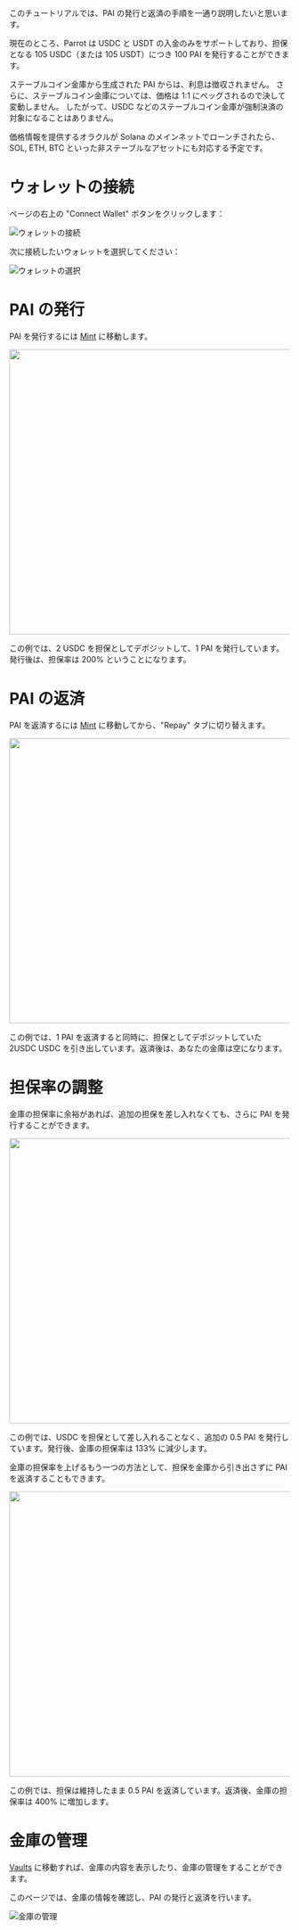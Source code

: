 このチュートリアルでは、PAI の発行と返済の手順を一通り説明したいと思います。

現在のところ、Parrot は USDC と USDT の入金のみをサポートしており、担保となる 105 USDC（または 105 USDT）につき 100 PAI を発行することができます。

ステーブルコイン金庫から生成された PAI からは、利息は徴収されません。 さらに、ステーブルコイン金庫については、価格は 1:1 にペッグされるので決して変動しません。 したがって、USDC などのステーブルコイン金庫が強制決済の対象になることはありません。

価格情報を提供するオラクルが Solana のメインネットでローンチされたら、SOL, ETH, BTC といった非ステーブルなアセットにも対応する予定です。

# ウォレットの接続

ページの右上の "Connect Wallet" ボタンをクリックします：

![ウォレットの接続](images/connect-navbar.fd4fc1e0.png)

次に接続したいウォレットを選択してください：

![ウォレットの選択](images/wallet-select-list.ef66c411.jpg)

# PAI の発行

PAI を発行するには [Mint](https://partyparrot.finance/mint) に移動します。

<p align="center">
<img src="images/mint-pai.6d9a708a.png" width="512px">
</p>

この例では、2 USDC を担保としてデポジットして、1 PAI を発行しています。発行後は、担保率は 200% ということになります。

# PAI の返済

PAI を返済するには [Mint](https://partyparrot.finance/mint) に移動してから、"Repay" タブに切り替えます。

<p align="center">
<img src="images/repay-pai.fdb6491f.png" width="512px">
</p>

この例では、1 PAI を返済すると同時に、担保としてデポジットしていた 2USDC  USDC を引き出しています。返済後は、あなたの金庫は空になります。

# 担保率の調整

金庫の担保率に余裕があれば、追加の担保を差し入れなくても、さらに PAI を発行することができます。

<p align="center">
<img src="images/mint-no-stake.8904eda3.png" width="512px">
</p>

この例では、USDC を担保として差し入れることなく、追加の 0.5 PAI を発行しています。発行後、金庫の担保率は 133% に減少します。

金庫の担保率を上げるもう一つの方法として、担保を金庫から引き出さずに PAI を返済することもできます。

<p align="center">
<img src="images/repay-no-withdraw.1ba7b557.png" width="512px">
</p>

この例では、担保は維持したまま 0.5 PAI を返済しています。返済後、金庫の担保率は 400% に増加します。

# 金庫の管理

[Vaults](https://partyparrot.finance/vaults) に移動すれば、金庫の内容を表示したり、金庫の管理をすることができます。

このページでは、金庫の情報を確認し、PAI の発行と返済を行います。

![金庫の管理](images/list-vaults.8ec3f6b7.png)
